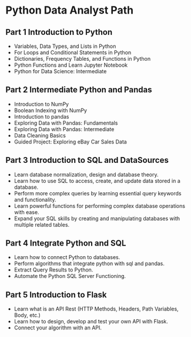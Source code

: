 # Python Data Analyst Path

## Part 1 Introduction to Python
- Variables, Data Types, and Lists in Python
- For Loops and Conditional Statements in Python
- Dictionaries, Frequency Tables, and Functions in Python
- Python Functions and Learn Jupyter Notebook
- Python for Data Science: Intermediate

## Part 2 Intermediate Python and Pandas
- Introduction to NumPy
- Boolean Indexing with NumPy
- Introduction to pandas
- Exploring Data with Pandas: Fundamentals
- Exploring Data with Pandas: Intermediate
- Data Cleaning Basics
- Guided Project: Exploring eBay Car Sales Data
 
## Part 3 Introduction to SQL and DataSources
- Learn database normalization, design and database theory.
- Learn how to use SQL to access, create, and update data stored in a database.
- Perform more complex queries by learning essential query keywords and functionality.
- Learn powerful functions for performing complex database operations with ease.
- Expand your SQL skills by creating and manipulating databases with multiple related tables.
 
## Part 4  Integrate Python and SQL
- Learn how to connect Python to databases.
- Perform algorithms that integrate python with sql and pandas.
- Extract Query Results to Python.
- Automate the Python SQL Server Functioning.

## Part 5 Introduction to Flask
- Learn what is an API Rest (HTTP Methods, Headers, Path Variables, Body, etc.)
- Learn how to design, develop and test your own API with Flask.
- Connect your algorithm with an API.

